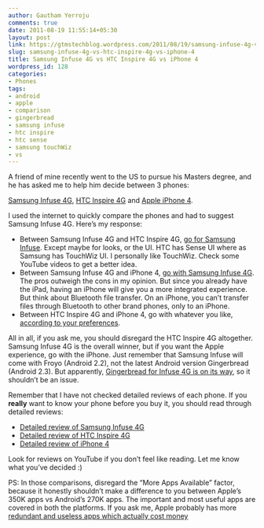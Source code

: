 ```yaml
---
author: Gautham Yerroju
comments: true
date: 2011-08-19 11:55:14+05:30
layout: post
link: https://gtmstechblog.wordpress.com/2011/08/19/samsung-infuse-4g-vs-htc-inspire-4g-vs-iphone-4/
slug: samsung-infuse-4g-vs-htc-inspire-4g-vs-iphone-4
title: Samsung Infuse 4G vs HTC Inspire 4G vs iPhone 4
wordpress_id: 128
categories:
- Phones
tags:
- android
- apple
- comparison
- gingerbread
- samsung infuse
- htc inspire
- htc sense
- samsung touchWiz
- vs
---
```


A friend of mine recently went to the US to pursue his Masters degree, and he has asked me to help him decide between 3 phones:

[Samsung Infuse 4G](http://www.samsung.com/us/mobile/cell-phones/SGH-I997ZKAATT), [HTC Inspire 4G](http://www.htc.com/us/products/inspire-att) and [Apple iPhone 4](http://www.apple.com/iphone/design/).

I used the internet to quickly compare the phones and had to suggest Samsung Infuse 4G. Here’s my response:

- Between Samsung Infuse 4G and HTC Inspire 4G, [go for Samsung Infuse](http://www.compare-cellphones.org/Samsung-Infuse-4G-vs-HTC-Inspire-4G). Except maybe for looks, or the UI. HTC has Sense UI where as Samsung has TouchWiz UI. I personally like TouchWiz. Check some YouTube videos to get a better idea.
- Between Samsung Infuse 4G and iPhone 4, [go with Samsung Infuse 4G](http://www.compare-cellphones.org/Samsung-Infuse-4G-vs-Apple-iPhone-4). The pros outweigh the cons in my opinion. But since you already have the iPad, having an iPhone will give you a more integrated experience. But think about Bluetooth file transfer. On an iPhone, you can’t transfer files through Bluetooth to other brand phones, only to an iPhone.
- Between HTC Inspire 4G and iPhone 4, go with whatever you like, [according to your preferences](http://www.compare-cellphones.org/HTC-Inspire-4G-vs-Apple-iPhone-4).

All in all, if you ask me, you should disregard the HTC Inspire 4G altogether. Samsung Infuse 4G is the overall winner, but if you want the Apple experience, go with the iPhone. Just remember that Samsung Infuse will come with Froyo (Android 2.2), not the latest Android version Gingerbread (Android 2.3). But apparently, [Gingerbread for Infuse 4G is on its way](http://phandroid.com/2011/08/12/att-samsung-infuse-4g-will-receive-gingerbread-update-this-month), so it shouldn’t be an issue.

Remember that I have not checked detailed reviews of each phone. If you __really__ want to know your phone before you buy it, you should read through detailed reviews:
- [Detailed review of Samsung Infuse 4G](http://www.phonearena.com/reviews/Samsung-Infuse-4G-Review_id2733)
- [Detailed review of HTC Inspire 4G](http://www.phonearena.com/reviews/HTC-Inspire-4G-Review_id2661)
- [Detailed review of iPhone 4](http://www.phonearena.com/reviews/Apple-iPhone-4-Review_id2463)

Look for reviews on YouTube if you don’t feel like reading. Let me know what you’ve decided :)

PS: In those comparisons, disregard the “More Apps Available” factor, because it honestly shouldn’t make a difference to you between Apple’s 350K apps vs Android’s 270K apps. The important and most useful apps are covered in both the platforms. If you ask me, Apple probably has more [redundant and useless apps which actually cost money](http://www.heartlessdoll.com/2009/02/10_absolutely_useless_iphone_apps_that_made_someon.php)

